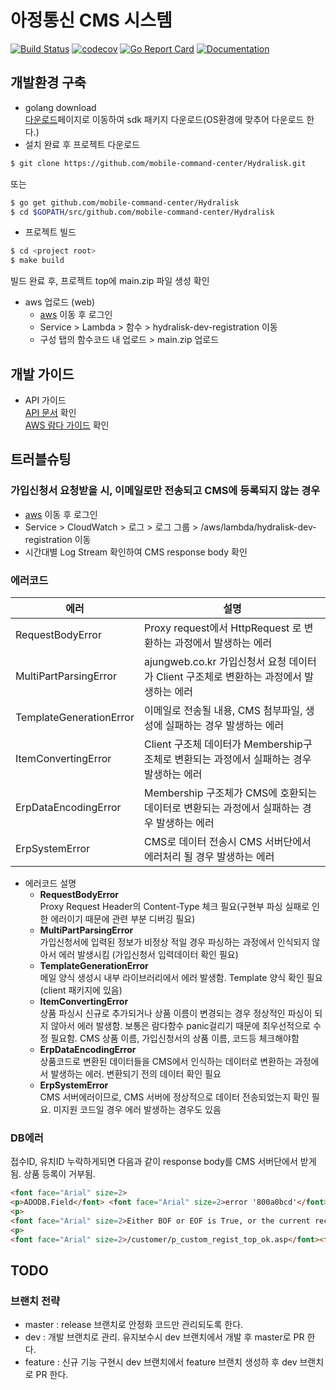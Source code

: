 # 아정통신 CMS 시스템

[![Build Status](https://travis-ci.org/mobile-command-center/Hydralisk.svg?branch=master)](https://travis-ci.org/github/mobile-command-center/Hydralisk)
[![codecov](https://codecov.io/gh/mobile-command-center/Hydralisk/branch/master/graph/badge.svg)](https://codecov.io/gh/mobile-command-center/Hydralisk)
[![Go Report Card](https://goreportcard.com/badge/github.com/mobile-command-center/Hydralisk)](https://goreportcard.com/report/github.com/mobile-command-center/Hydralisk)
[![Documentation](https://godoc.org/github.com/mobile-command-center/Hydralisk?status.svg)](https://godoc.org/github.com/mobile-command-center/Hydralisk)  

## 개발환경 구축
+ golang download  
[다운로드](https://golang.org/dl)페이지로 이동하여 sdk 패키지 다운로드(OS환경에 맞추어 다운로드 한다.)
+ 설치 완료 후 프로젝트 다운로드
```sh
$ git clone https://github.com/mobile-command-center/Hydralisk.git
```
또는  
```sh
$ go get github.com/mobile-command-center/Hydralisk
$ cd $GOPATH/src/github.com/mobile-command-center/Hydralisk
```
+ 프로젝트 빌드
```sh
$ cd <project root>
$ make build
```
빌드 완료 후, 프로젝트 top에 main.zip 파일 생성 확인
+ aws 업로드 (web)
  + [aws](https://aws.amazon.com/ko/) 이동 후 로그인
  + Service > Lambda > 함수 > hydralisk-dev-registration 이동
  + 구성 탭의 함수코드 내 업로드 > main.zip 업로드
  
## 개발 가이드
+ API 가이드  
[API 문서](https://godoc.org/github.com/mobile-command-center/Hydralisk) 확인  
[AWS 람다 가이드](https://docs.aws.amazon.com/ko_kr/lambda/latest/dg/golang-handler.html) 확인  
  
## 트러블슈팅
### 가입신청서 요청받을 시, 이메일로만 전송되고 CMS에 등록되지 않는 경우  
  + [aws](https://aws.amazon.com/ko/) 이동 후 로그인
  + Service > CloudWatch > 로그 > 로그 그룹 > /aws/lambda/hydralisk-dev-registration 이동
  + 시간대별 Log Stream 확인하여 CMS response body 확인
### 에러코드  

| 에러 | 설명 |
| --- | ---- |  
| RequestBodyError | Proxy request에서 HttpRequest 로 변환하는 과정에서 발생하는 에러 |  
| MultiPartParsingError | ajungweb.co.kr 가입신청서 요청 데이터가 Client 구조체로 변환하는 과정에서 발생하는 에러 |  
| TemplateGenerationError | 이메일로 전송될 내용, CMS 첨부파일, 생성에 실패하는 경우 발생하는 에러 |  
| ItemConvertingError | Client 구조체 데이터가 Membership구조체로 변환되는 과정에서 실패하는 경우 발생하는 에러 |  
| ErpDataEncodingError | Membership 구조체가 CMS에 호환되는 데이터로 변환되는 과정에서 실패하는 경우 발생하는 에러 |  
| ErpSystemError | CMS로 데이터 전송시 CMS 서버단에서 에러처리 될 경우 발생하는 에러 |  
+ 에러코드 설명  
  + <b>RequestBodyError</b>  
  Proxy Request Header의 Content-Type 체크 필요(구현부 파싱 실패로 인한 에러이기 때문에 관련 부분 디버깅 필요)
  + <b>MultiPartParsingError</b>  
  가입신청서에 입력된 정보가 비정상 적일 경우 파싱하는 과정에서 인식되지 않아서 에러 발생시킴 (가입신청서 입력데이터 확인 필요)
  + <b>TemplateGenerationError</b>  
  메일 양식 생성시 내부 라이브러리에서 에러 발생함. Template 양식 확인 필요 (client 패키지에 있음)
  + <b>ItemConvertingError</b>  
  상품 파싱시 신규로 추가되거나 상품 이름이 변경되는 경우 정상적인 파싱이 되지 않아서 에러 발생함. 보통은 람다함수 panic걸리기 때문에
  최우선적으로 수정 필요함. CMS 상품 이름, 가입신청서의 상품 이름, 코드등 체크해야함
  + <b>ErpDataEncodingError</b>  
  상품코드로 변환된 데이터들을 CMS에서 인식하는 데이터로 변환하는 과정에서 발생하는 에러. 변환되기 전의 데이터 확인 필요
  + <b>ErpSystemError</b>  
  CMS 서버에러이므로, CMS 서버에 정상적으로 데이터 전송되었는지 확인 필요. 미지원 코드일 경우 에러 발생하는 경우도 있음  
  
### DB에러  
접수ID, 유치ID 누락하게되면 다음과 같이 response body를 CMS 서버단에서 받게 됨. 상품 등록이 거부됨. 
```html
<font face="Arial" size=2>
<p>ADODB.Field</font> <font face="Arial" size=2>error '800a0bcd'</font>
<p>
<font face="Arial" size=2>Either BOF or EOF is True, or the current record has been deleted. Requested operation requires a current record.</font>
<p>
<font face="Arial" size=2>/customer/p_custom_regist_top_ok.asp</font><font face="Arial" size=2>, line 191</font> 
```
## TODO
### 브랜치 전략
+ master : release 브랜치로 안정화 코드만 관리되도록 한다.
+ dev : 개발 브랜치로 관리. 유지보수시 dev 브랜치에서 개발 후 master로 PR 한다.
+ feature : 신규 기능 구현시 dev 브랜치에서 feature 브랜치 생성하 후 dev 브랜치로 PR 한다.
